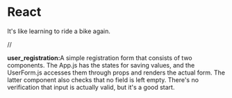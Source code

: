 # React
<p>It's like learning to ride a bike again.</p>
//

<p><b>user_registration:</b>A simple registration form that consists of two components. The App.js has the states for saving values, and the UserForm.js accesses them through props and renders the actual form. The latter component also checks that no field is left empty. There's no verification that input is actually valid, but it's a good start.</p>
